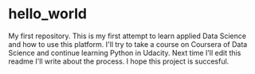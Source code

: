 # hello_world
My first repository.
This is my first attempt to learn applied Data Science and how to use this platform.
I'll try to take a course on Coursera of Data Science and continue learning Python in Udacity.
Next time I'll edit this readme I'll write about the process.
I hope this project is succesful.
